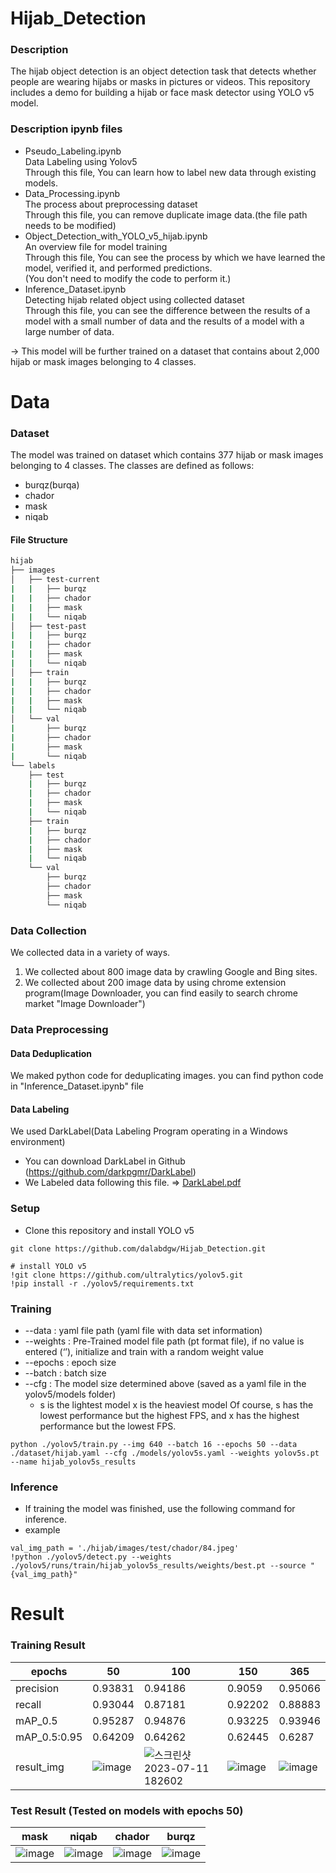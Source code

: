 # Hijab_Detection
### Description
The hijab object detection is an object detection task that detects whether people are wearing hijabs or masks in pictures or videos. This repository includes a demo for building a hijab or face mask detector using YOLO v5 model.

### Description ipynb files
* Pseudo_Labeling.ipynb<br>
  Data Labeling using Yolov5<br>
  Through this file, You can learn how to label new data through existing models.<br>
* Data_Processing.ipynb<br>
  The process about preprocessing dataset<br>
  Through this file, you can remove duplicate image data.(the file path needs to be modified)<br>
* Object_Detection_with_YOLO_v5_hijab.ipynb<br>
  An overview file for model training<br>
  Through this file, You can see the process by which we have learned the model, verified it, and performed predictions.<br>
  (You don't need to modify the code to perform it.)
* Inference_Dataset.ipynb<br>
  Detecting hijab related object using collected dataset<br>
  Through this file, you can see the difference between the results of a model with a small number of data and the results of a model with a large number of data.<br>  

→ This model will be further trained on a dataset that contains about 2,000 hijab or mask images belonging to 4 classes.<br>


# Data
  
### Dataset
The model was trained on dataset which contains 377 hijab or mask images belonging to 4 classes. The classes are defined as follows:<br>
* burqz(burqa)
* chador
* mask
* niqab
  
#### File Structure
```bash
hijab
├── images
│   ├── test-current
|   |   ├── burqz
|   |   ├── chador
|   |   ├── mask
|   |   └── niqab 
│   ├── test-past
|   |   ├── burqz
|   |   ├── chador
|   |   ├── mask
|   |   └── niqab 
│   ├── train
|   |   ├── burqz
|   |   ├── chador
|   |   ├── mask
|   |   └── niqab 
│   └── val
|       ├── burqz
|       ├── chador
|       ├── mask
|       └── niqab 
└── labels
    ├── test
    |   ├── burqz
    |   ├── chador
    |   ├── mask
    |   └── niqab 
    ├── train
    |   ├── burqz
    |   ├── chador
    |   ├── mask
    |   └── niqab 
    └── val
        ├── burqz
        ├── chador
        ├── mask
        └── niqab 
```
### Data Collection
We collected data in a variety of ways.<br>
1. We collected about 800 image data by crawling Google and Bing sites.<br>
2. We collected about 200 image data by using chrome extension program(Image Downloader, you can find easily to search chrome market "Image Downloader") <br>

### Data Preprocessing
#### Data Deduplication 
We maked python code for deduplicating images. you can find python code in "Inference_Dataset.ipynb" file

#### Data Labeling
We used DarkLabel(Data Labeling Program operating in a Windows environment)
* You can download DarkLabel in Github (https://github.com/darkpgmr/DarkLabel)<br>
* We Labeled data following this file. => [DarkLabel.pdf](https://github.com/dalabdgw/Hijab_Detection/files/12026408/DarkLabel.pdf) <br>

### Setup
* Clone this repository and install YOLO v5
<pre><code>git clone https://github.com/dalabdgw/Hijab_Detection.git

# install YOLO v5
!git clone https://github.com/ultralytics/yolov5.git
!pip install -r ./yolov5/requirements.txt
</code></pre>

### Training
* --data : yaml file path (yaml file with data set information)
* --weights : Pre-Trained model file path (pt format file), if no value is entered (‘’), initialize and train with a random weight value
* --epochs : epoch size
* --batch : batch size
* --cfg : The model size determined above (saved as a yaml file in the yolov5/models folder)
  * s is the lightest model x is the heaviest model Of course, s has the lowest performance but the highest FPS, and x has the highest performance but the lowest FPS.
<pre><code>python ./yolov5/train.py --img 640 --batch 16 --epochs 50 --data ./dataset/hijab.yaml --cfg ./models/yolov5s.yaml --weights yolov5s.pt --name hijab_yolov5s_results</code></pre>

### Inference
* If training the model was finished, use the following command for inference.
* example
<pre><code>val_img_path = './hijab/images/test/chador/84.jpeg'
!python ./yolov5/detect.py --weights ./yolov5/runs/train/hijab_yolov5s_results/weights/best.pt --source "{val_img_path}"</code></pre>

# Result 
### Training Result

|epochs|50|100|150|365|
|---|---|---|---|---|
|precision|0.93831|0.94186|0.9059|0.95066|
|recall|0.93044|0.87181|0.92202|0.88883|
|mAP_0.5|0.95287|0.94876|0.93225|0.93946|
|mAP_0.5:0.95|0.64209|0.64262|0.62445|0.6287|
|result_img|![image](https://github.com/dalabdgw/Hijab_Detection/assets/135303032/9f2fbb5d-c9c6-488d-b960-be73a99aba1d)|![스크린샷 2023-07-11 182602](https://github.com/dalabdgw/Hijab_Detection/assets/135303032/293d32ae-800f-4e9c-886e-adee47b690b1)|![image](https://github.com/dalabdgw/Hijab_Detection/assets/135303032/0bdd2e2d-fef5-4c1f-9b33-c8c9a53a5f7a)|![image](https://github.com/dalabdgw/Hijab_Detection/assets/135303032/ce9cd7d8-2f42-432a-bc35-a85a1a956c66)|



### Test Result (Tested on models with epochs 50)

|mask|niqab|chador|burqz|
|---|---|---|---|
|![image](https://github.com/dalabdgw/Hijab_Detection/assets/135303032/680d65fc-cf07-4c79-8890-ba6afe5fc3d2)|![image](https://github.com/dalabdgw/Hijab_Detection/assets/135303032/dea1d290-1619-4d12-85cc-c777aaed6598)|![image](https://github.com/dalabdgw/Hijab_Detection/assets/135303032/903bd4c0-405c-42e8-a448-a46aa6f8cc4d)|![image](https://github.com/dalabdgw/Hijab_Detection/assets/135303032/99e0b0d5-747b-4926-a85e-d4e5771bfb4a)|

